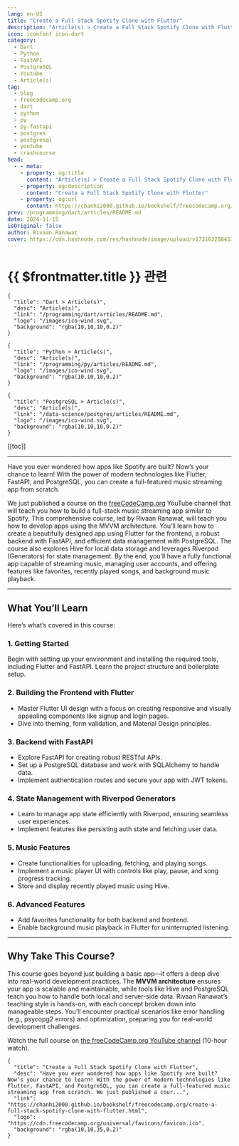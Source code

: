```yaml
---
lang: en-US
title: "Create a Full Stack Spotify Clone with Flutter"
description: "Article(s) > Create a Full Stack Spotify Clone with Flutter"
icon: iconfont icon-dart
category: 
  - Dart
  - Python
  - FastAPI
  - PostgreSQL
  - Youtube
  - Article(s)
tag:
  - blog
  - freecodecamp.org
  - dart
  - python
  - py
  - py-fastapi
  - postgres
  - postgresql
  - youtube
  - crashcourse
head:
  - - meta:
    - property: og:title
      content: "Article(s) > Create a Full Stack Spotify Clone with Flutter"
    - property: og:description
      content: "Create a Full Stack Spotify Clone with Flutter"
    - property: og:url
      content: https://chanhi2000.github.io/bookshelf/freecodecamp.org/create-a-full-stack-spotify-clone-with-flutter.html
prev: /programming/dart/articles/README.md
date: 2024-11-15
isOriginal: false
author: Rivaan Ranawat
cover: https://cdn.hashnode.com/res/hashnode/image/upload/v1731622884338/756e3521-d287-4484-856f-9afd634c38dd.png
---
```


# {{ $frontmatter.title }} 관련

```component VPCard
{
  "title": "Dart > Article(s)",
  "desc": "Article(s)",
  "link": "/programming/dart/articles/README.md",
  "logo": "/images/ico-wind.svg",
  "background": "rgba(10,10,10,0.2)"
}
```

```component VPCard
{
  "title": "Python > Article(s)",
  "desc": "Article(s)",
  "link": "/programming/py/articles/README.md",
  "logo": "/images/ico-wind.svg",
  "background": "rgba(10,10,10,0.2)"
}
```

```component VPCard
{
  "title": "PostgreSQL > Article(s)",
  "desc": "Article(s)",
  "link": "/data-science/postgres/articles/README.md",
  "logo": "/images/ico-wind.svg",
  "background": "rgba(10,10,10,0.2)"
}
```

[[toc]]

---

<SiteInfo
  name="Create a Full Stack Spotify Clone with Flutter"
  desc="Have you ever wondered how apps like Spotify are built? Now’s your chance to learn! With the power of modern technologies like Flutter, FastAPI, and PostgreSQL, you can create a full-featured music streaming app from scratch. We just published a cour..."
  url="https://freecodecamp.org/news/create-a-full-stack-spotify-clone-with-flutter"
  logo="https://cdn.freecodecamp.org/universal/favicons/favicon.ico"
  preview="https://cdn.hashnode.com/res/hashnode/image/upload/v1731622884338/756e3521-d287-4484-856f-9afd634c38dd.png"/>

Have you ever wondered how apps like Spotify are built? Now’s your chance to learn! With the power of modern technologies like Flutter, FastAPI, and PostgreSQL, you can create a full-featured music streaming app from scratch.

We just published a course on the [<FontIcon icon="fa-brands fa-free-code-camp"/>freeCodeCamp.org](http://freeCodeCamp.org) YouTube channel that will teach you how to build a full-stack music streaming app similar to Spotify. This comprehensive course, led by Rivaan Ranawat, will teach you how to develop apps using the MVVM architecture. You’ll learn how to create a beautifully designed app using Flutter for the frontend, a robust backend with FastAPI, and efficient data management with PostgreSQL. The course also explores Hive for local data storage and leverages Riverpod (Generators) for state management. By the end, you’ll have a fully functional app capable of streaming music, managing user accounts, and offering features like favorites, recently played songs, and background music playback.

---

## What You’ll Learn

Here’s what’s covered in this course:

### 1. Getting Started

Begin with setting up your environment and installing the required tools, including Flutter and FastAPI. Learn the project structure and boilerplate setup.

### 2. Building the Frontend with Flutter

- Master Flutter UI design with a focus on creating responsive and visually appealing components like signup and login pages.
- Dive into theming, form validation, and Material Design principles.

### 3. Backend with FastAPI

- Explore FastAPI for creating robust RESTful APIs.
- Set up a PostgreSQL database and work with SQLAlchemy to handle data.
- Implement authentication routes and secure your app with JWT tokens.

### 4. State Management with Riverpod Generators

- Learn to manage app state efficiently with Riverpod, ensuring seamless user experiences.
- Implement features like persisting auth state and fetching user data.

### 5. Music Features

- Create functionalities for uploading, fetching, and playing songs.
- Implement a music player UI with controls like play, pause, and song progress tracking.
- Store and display recently played music using Hive.

### 6. Advanced Features

- Add favorites functionality for both backend and frontend.
- Enable background music playback in Flutter for uninterrupted listening.

---

## Why Take This Course?

This course goes beyond just building a basic app—it offers a deep dive into real-world development practices. The **MVVM architecture** ensures your app is scalable and maintainable, while tools like Hive and PostgreSQL teach you how to handle both local and server-side data. Rivaan Ranawat’s teaching style is hands-on, with each concept broken down into manageable steps. You’ll encounter practical scenarios like error handling (e.g., psycopg2 errors) and optimization, preparing you for real-world development challenges.

Watch the full course on [<FontIcon icon="fa-brands fa-youtube"/>the freeCodeCamp.org YouTube channel](https://youtu.be/9gpAtzQhYkY) (10-hour watch).

<VidStack src="youtube/9gpAtzQhYkY" />

<!-- TODO: add ARTICLE CARD -->
```component VPCard
{
  "title": "Create a Full Stack Spotify Clone with Flutter",
  "desc": "Have you ever wondered how apps like Spotify are built? Now’s your chance to learn! With the power of modern technologies like Flutter, FastAPI, and PostgreSQL, you can create a full-featured music streaming app from scratch. We just published a cour...",
  "link": "https://chanhi2000.github.io/bookshelf/freecodecamp.org/create-a-full-stack-spotify-clone-with-flutter.html",
  "logo": "https://cdn.freecodecamp.org/universal/favicons/favicon.ico",
  "background": "rgba(10,10,35,0.2)"
}
```
